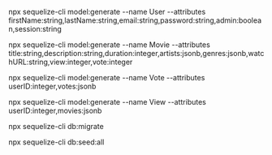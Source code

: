 npx sequelize-cli model:generate --name User --attributes firstName:string,lastName:string,email:string,password:string,admin:boolean,session:string

npx sequelize-cli model:generate --name Movie --attributes title:string,description:string,duration:integer,artists:jsonb,genres:jsonb,watchURL:string,view:integer,vote:integer

npx sequelize-cli model:generate --name Vote --attributes userID:integer,votes:jsonb

npx sequelize-cli model:generate --name View --attributes userID:integer,movies:jsonb

npx sequelize-cli db:migrate

npx sequelize-cli db:seed:all